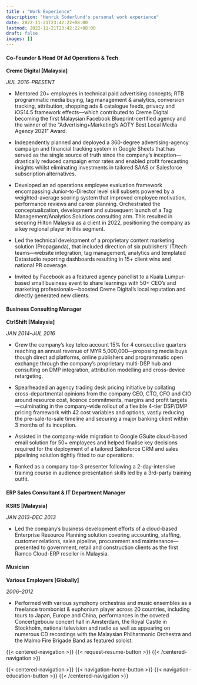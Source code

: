 ```yaml
---
title : "Work Experience"
description: "Henrik Söderlund's personal work experience"
date: 2022-11-21T23:42:22+08:00
lastmod: 2022-11-21T23:42:22+08:00
draft: false
images: []
---
```


#### Co-Founder & Head Of Ad Operations & Tech

**Creme Digital [Malaysia]**

*JUL 2016–PRESENT*

- Mentored 20+ employees in technical paid advertising concepts; RTB programmatic media buying, tag management & analytics, conversion tracking, attribution, shopping ads & catalogue feeds, privacy and iOS14.5 framework effects—which contributed to Creme Digital becoming the first Malaysian Facebook Blueprint-certified agency and the winner of the “Advertising+Marketing’s AOTY Best Local Media Agency 2021” Award.

- Independently planned and deployed a 360-degree advertising-agency campaign and financial tracking system in Google Sheets that has served as the single source of truth since the company’s inception—drastically reduced campaign error rates and enabled profit forecasting insights whilst eliminating investments in tailored SAAS or Salesforce subscription alternatives. 

- Developed an ad operations employee evaluation framework encompassing Junior-to-Director level skill subsets powered by a weighted-average scoring system that improved employee motivation, performance reviews and career planning.
Orchestrated the conceptualization, development and subsequent launch of a Tag Management/Analytics Solutions consulting arm. This resulted in securing Hilton Malaysia as a client in 2022, positioning the company as a key regional player in this segment.

- Led the technical development of a proprietary content marketing solution (Propaganda), that included direction of six publishers’ IT/tech teams—website integration, tag management, analytics and templated Datastudio reporting dashboards resulting in 15+ client wins and national PR coverage.

- Invited by Facebook as a featured agency panellist to a Kuala Lumpur-based small business event to share learnings with 50+ CEO’s and marketing professionals—boosted Creme Digital’s local reputation and directly generated new clients.

#### Business Consulting Manager

**CtrlShift [Malaysia]**

*JAN 2014–JUL 2016*

- Grew the company’s key telco account 15% for 4 consecutive quarters reaching an annual revenue of MYR 5,000,000—proposing media buys though direct ad platforms, online publishers and programmatic open exchange through the company’s proprietary multi-DSP hub and consulting on DMP integration, attribution modelling and cross-device retargeting.

- Spearheaded an agency trading desk pricing initiative by collating cross-departmental opinions from the company CEO, CTO, CFO and CIO around resource cost, licence commitments, margins and profit targets—culminating in the company-wide rollout of a flexible 4-tier DSP/DMP pricing framework with 42 cost variables and options, vastly reducing the pre-sale-to-sale timeline and securing a major banking client within 3 months of its inception.

- Assisted in the company-wide migration to Google GSuite cloud-based email solution for 50+ employees and helped finalise key decisions required for the deployment of a tailored Salesforce CRM and sales pipelining solution tightly fitted to our operations.

- Ranked as a company top-3 presenter following a 2-day-intensive training course in audience presentation skills led by a 3rd-party training outfit.

#### ERP Sales Consultant & IT Department Manager

**KSRS [Malaysia]**

*JAN 2013–DEC 2013*

- Led the company’s business development efforts of a cloud-based Enterprise Resource Planning solution covering accounting, staffing, customer relations, sales pipeline, procurement and maintenance—presented to government, retail and construction clients as the first Ramco Cloud-ERP reseller in Malaysia.

#### Musician

**Various Employers [Globally]**

*2006–2012*

- Performed with various symphony orchestras and music ensembles as a freelance trombonist & euphonium player across 20 countries, including tours to Japan, Europe and China, performances in the coveted Concertgebouw concert hall in Amsterdam, the Royal Castle in Stockholm, national television and radio as well as appearing on numerous CD recordings with the Malaysian Philharmonic Orchestra and the Malmo Fire Brigade Band as featured soloist.

{{< centered-navigation >}}
    {{< request-resume-button >}}
{{< /centered-navigation >}}

{{< centered-navigation >}}
    {{< navigation-home-button >}}
    {{< navigation-education-button >}}
{{< /centered-navigation >}}
